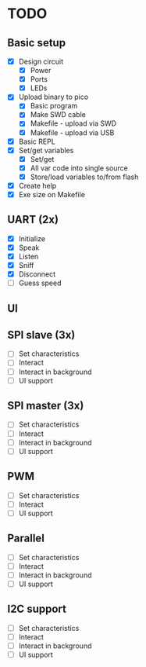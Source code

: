 # TODO

## Basic setup
- [x] Design circuit
  - [x] Power
  - [x] Ports
  - [x] LEDs
- [x] Upload binary to pico
  - [x] Basic program
  - [x] Make SWD cable
  - [x] Makefile - upload via SWD
  - [x] Makefile - upload via USB
- [x] Basic REPL
- [x] Set/get variables
  - [x] Set/get
  - [x] All var code into single source
  - [x] Store/load variables to/from flash
- [x] Create help
- [x] Exe size on Makefile

## UART (2x)
- [x] Initialize
- [x] Speak
- [x] Listen
- [x] Sniff
- [x] Disconnect
- [ ] Guess speed

## UI

## SPI slave (3x)
- [ ] Set characteristics
- [ ] Interact
- [ ] Interact in background
- [ ] UI support

## SPI master (3x)
- [ ] Set characteristics
- [ ] Interact
- [ ] Interact in background
- [ ] UI support
      
## PWM
- [ ] Set characteristics
- [ ] Interact
- [ ] UI support

## Parallel
- [ ] Set characteristics
- [ ] Interact
- [ ] Interact in background
- [ ] UI support

## I2C support
- [ ] Set characteristics
- [ ] Interact
- [ ] Interact in background
- [ ] UI support
